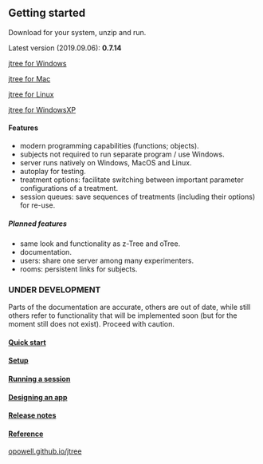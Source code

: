 ## Getting started
Download for your system, unzip and run.

Latest version (2019.09.06): **0.7.14**

<a href='https://github.com/opowell/jtree/releases/latest/download/jtree-0.7.14-win.zip'>jtree for Windows</a>

<a href='https://github.com/opowell/jtree/releases/latest/download/jtree-0.7.14-macos.zip'>jtree for Mac</a>

<a href='https://github.com/opowell/jtree/releases/latest/download/jtree-0.7.14-linux.zip'>jtree for Linux</a>

<a href='https://github.com/opowell/jtree/releases/latest/download/jtree-0.7.14-winxp.zip'>jtree for WindowsXP</a>

#### Features
- modern programming capabilities (functions; objects).
- subjects not required to run separate program / use Windows.
- server runs natively on Windows, MacOS and Linux.
- autoplay for testing.
- treatment options: facilitate switching between important parameter configurations of a treatment.
- session queues: save sequences of treatments (including their options) for re-use.

##### Planned features
- same look and functionality as z-Tree and oTree.
- documentation.
- users: share one server among many experimenters.
- rooms: persistent links for subjects.

### UNDER DEVELOPMENT
Parts of the documentation are accurate, others are out of date, while still others refer to functionality that will be implemented soon (but for the moment still does not exist). Proceed with caution.

#### <a href='https://opowell.github.io/jtree/reference/tutorial-1-quick-start.html'>Quick start</a>

#### <a href='https://opowell.github.io/jtree/reference/tutorial-2-setup.html'>Setup</a>

#### <a href='https://opowell.github.io/jtree/reference/tutorial-3-running-a-session.html'>Running a session</a>

#### <a href='https://opowell.github.io/jtree/reference/tutorial-4-designing-an-app.html'>Designing an app</a>

#### <a href='https://opowell.github.io/jtree/reference/tutorial-7-release-notes.html'>Release notes</a>

#### <a href='https://opowell.github.io/jtree/reference/index.html'>Reference</a>

<a href='https://opowell.github.io/jtree'>opowell.github.io/jtree</a>
